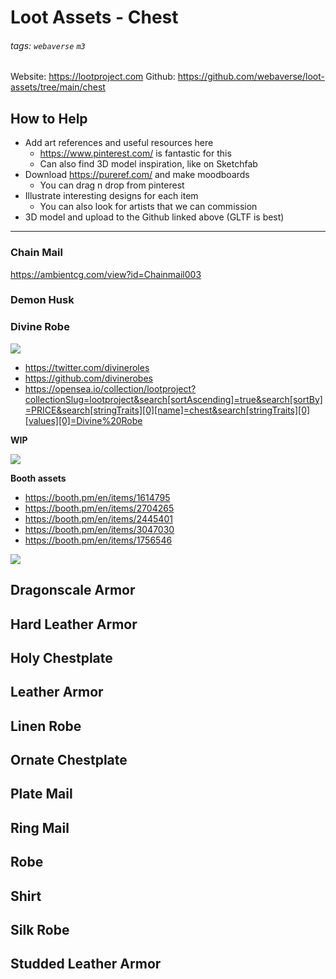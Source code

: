 # Loot Assets - Chest

###### tags: `webaverse` `m3`


Website: https://lootproject.com
Github: https://github.com/webaverse/loot-assets/tree/main/chest


## How to Help

- Add art references and useful resources here
    - https://www.pinterest.com/ is fantastic for this
    - Can also find 3D model inspiration, like on Sketchfab
- Download https://pureref.com/ and make moodboards
    - You can drag n drop from pinterest
- Illustrate interesting designs for each item
    - You can also look for artists that we can commission
- 3D model and upload to the Github linked above (GLTF is best)



---

### Chain Mail

https://ambientcg.com/view?id=Chainmail003

### Demon Husk


### Divine Robe

![](https://i.imgur.com/gDX4uBo.jpg)


- https://twitter.com/divineroles
- https://github.com/divinerobes
- https://opensea.io/collection/lootproject?collectionSlug=lootproject&search[sortAscending]=true&search[sortBy]=PRICE&search[stringTraits][0][name]=chest&search[stringTraits][0][values][0]=Divine%20Robe

**WIP**

![](https://i.imgur.com/jeN0X1f.png)

**Booth assets**

- https://booth.pm/en/items/1614795
- https://booth.pm/en/items/2704265
- https://booth.pm/en/items/2445401
- https://booth.pm/en/items/3047030
- https://booth.pm/en/items/1756546

![](https://i.imgur.com/RdXHuzk.jpg)

## Dragonscale Armor




## Hard Leather Armor



## Holy Chestplate


## Leather Armor

## Linen Robe


## Ornate Chestplate



## Plate Mail


## Ring Mail



## Robe


## Shirt


## Silk Robe


## Studded Leather Armor
